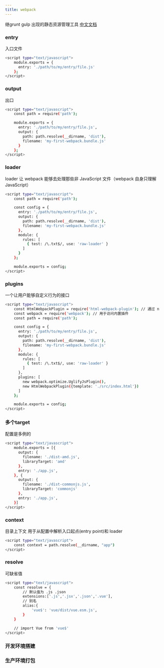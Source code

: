 ```yaml
---
title: webpack
---
```

继grunt gulp 出现的静态资源管理工具
[中文文档](https://www.webpackjs.com/)

### entry
入口文件

``` bash
<script type="text/javascript">
	module.exports = {
	  entry: './path/to/my/entry/file.js'
	};
</script>
```

### output
出口
``` bash
<script type="text/javascript">
	const path = require('path');

	module.exports = {
	  entry: './path/to/my/entry/file.js',
	  output: {
	    path: path.resolve(__dirname, 'dist'),
	    filename: 'my-first-webpack.bundle.js'
	  }
	};
</script>
```
### loader
loader 让 webpack 能够去处理那些非 JavaScript 文件（webpack 自身只理解 JavaScript）

``` bash
<script type="text/javascript">
	const path = require('path');

	const config = {
	  entry: './path/to/my/entry/file.js',
	  output: {
	    path: path.resolve(__dirname, 'dist'),
	    filename: 'my-first-webpack.bundle.js'
	  },
	  module: {
	    rules: [
	      { test: /\.txt$/, use: 'raw-loader' }
	    ]
	  }
	};

	module.exports = config;
</script>
```

### plugins
一个让用户能够自定义行为的接口

``` bash
<script type="text/javascript">
	const HtmlWebpackPlugin = require('html-webpack-plugin'); // 通过 npm 安装
	const webpack = require('webpack'); // 用于访问内置插件
	const path = require('path');

	const config = {
	  entry: './path/to/my/entry/file.js',
	  output: {
	    path: path.resolve(__dirname, 'dist'),
	    filename: 'my-first-webpack.bundle.js'
	  },
	  module: {
	    rules: [
	      { test: /\.txt$/, use: 'raw-loader' }
	    ]
	  },
	  plugins: [
	    new webpack.optimize.UglifyJsPlugin(),
	    new HtmlWebpackPlugin({template: './src/index.html'})
	  ]
	};

	module.exports = config;
</script>
```
### 多个target
配置是多例的

``` bash
<script type="text/javascript">
	module.exports = [{
	  output: {
	    filename: './dist-amd.js',
	    libraryTarget: 'amd'
	  },
	  entry: './app.js',
	}, {
	  output: {
	    filename: './dist-commonjs.js',
	    libraryTarget: 'commonjs'
	  },
	  entry: './app.js',
	}]
</script>
```

### context
目录上下文 用于从配置中解析入口起点(entry point)和 loader

``` bash
<script type="text/javascript">
	const context = path.resolve(__dirname, "app")
</script>
```

### resolve
可缺省值
``` bash
<script type="text/javascript">
	const resolve = {
		// 默认值为 .js .json
		extensions:['.js','.jsx','.json','.vue'],
		// 别名
		alias:{
			'vue$': 'vue/dist/vue.esm.js',
		}
	}

	// import Vue from 'vue$'
</script>
```

### 开发环境搭建
### 生产环境打包
